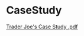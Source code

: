 
# CaseStudy
[Trader Joe's Case Study .pdf](https://github.com/user-attachments/files/21746942/Trader.Joe.s.Case.Study.pdf)


